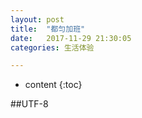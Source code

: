 ```yaml
---
layout: post
title:  "都匀加班"
date:   2017-11-29 21:30:05
categories: 生活体验

---
```


* content
{:toc}


##UTF-8